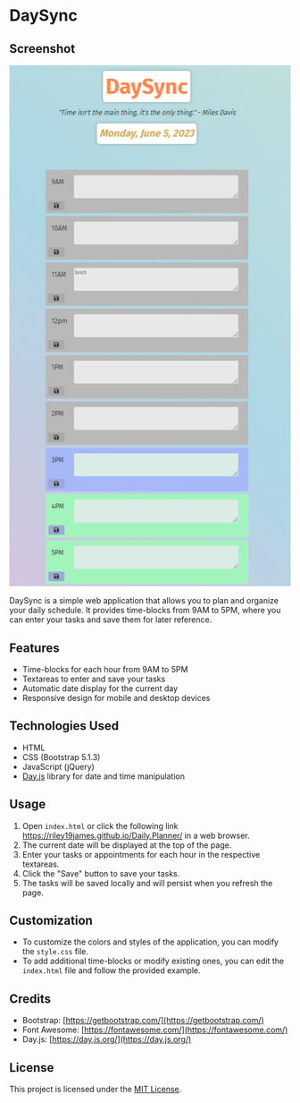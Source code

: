 # DaySync

## Screenshot
![Daily Planner](./Assets/dailypplanner.PNG)

DaySync is a simple web application that allows you to plan and organize your daily schedule. It provides time-blocks from 9AM to 5PM, where you can enter your tasks and save them for later reference.


## Features

- Time-blocks for each hour from 9AM to 5PM
- Textareas to enter and save your tasks
- Automatic date display for the current day
- Responsive design for mobile and desktop devices

## Technologies Used

- HTML
- CSS (Bootstrap 5.1.3)
- JavaScript (jQuery)
- [Day.js](https://day.js.org/) library for date and time manipulation

## Usage

1. Open `index.html` or click the following link https://riley19james.github.io/Daily.Planner/ in a web browser.
2. The current date will be displayed at the top of the page.
3. Enter your tasks or appointments for each hour in the respective textareas.
4. Click the "Save" button to save your tasks.
5. The tasks will be saved locally and will persist when you refresh the page.

## Customization

- To customize the colors and styles of the application, you can modify the `style.css` file.
- To add additional time-blocks or modify existing ones, you can edit the `index.html` file and follow the provided example.

## Credits

- Bootstrap: [https://getbootstrap.com/](https://getbootstrap.com/)
- Font Awesome: [https://fontawesome.com/](https://fontawesome.com/)
- Day.js: [https://day.js.org/](https://day.js.org/)

## License

This project is licensed under the [MIT License](LICENSE).
